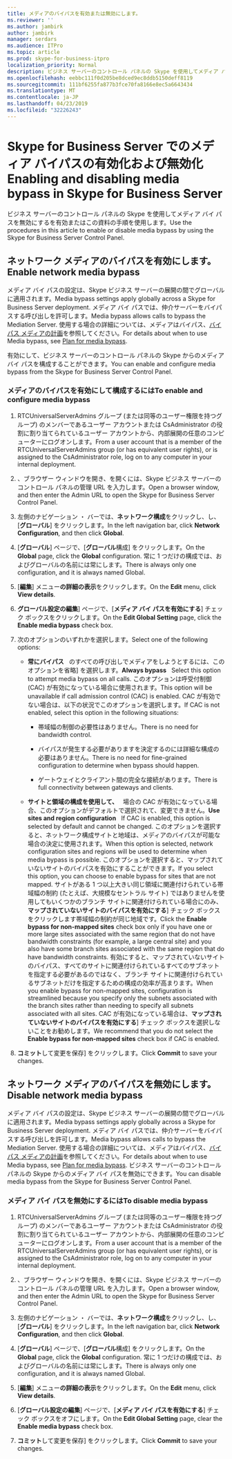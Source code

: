 ```yaml
---
title: メディアのバイパスを有効または無効にします。
ms.reviewer: ''
ms.author: jambirk
author: jambirk
manager: serdars
ms.audience: ITPro
ms.topic: article
ms.prod: skype-for-business-itpro
localization_priority: Normal
description: ビジネス サーバーのコントロール パネルの Skype を使用してメディア バイ パスを無効にするを有効またはこの資料の手順を使用します。
ms.openlocfilehash: eebbc111f0d205be8dced9ec8ddb5150deff8119
ms.sourcegitcommit: 111bf6255fa877b3fce70fa8166e8ec5a6643434
ms.translationtype: MT
ms.contentlocale: ja-JP
ms.lasthandoff: 04/23/2019
ms.locfileid: "32226243"
---
```

# <a name="enabling-and-disabling-media-bypass-in-skype-for-business-server"></a><span data-ttu-id="7ccdf-103">Skype for Business Server でのメディア バイパスの有効化および無効化</span><span class="sxs-lookup"><span data-stu-id="7ccdf-103">Enabling and disabling media bypass in Skype for Business Server</span></span>

<span data-ttu-id="7ccdf-104">ビジネス サーバーのコントロール パネルの Skype を使用してメディア バイ パスを無効にするを有効またはこの資料の手順を使用します。</span><span class="sxs-lookup"><span data-stu-id="7ccdf-104">Use the procedures in this article to enable or disable media bypass by using the Skype for Business Server Control Panel.</span></span>

## <a name="enable-network-media-bypass"></a><span data-ttu-id="7ccdf-105">ネットワーク メディアのバイパスを有効にします。</span><span class="sxs-lookup"><span data-stu-id="7ccdf-105">Enable network media bypass</span></span> 

<span data-ttu-id="7ccdf-106">メディア バイ パスの設定は、Skype ビジネス サーバーの展開の間でグローバルに適用されます。</span><span class="sxs-lookup"><span data-stu-id="7ccdf-106">Media bypass settings apply globally across a Skype for Business Server deployment.</span></span> <span data-ttu-id="7ccdf-107">メディア バイ パスでは、仲介サーバーをバイパスする呼び出しを許可します。</span><span class="sxs-lookup"><span data-stu-id="7ccdf-107">Media bypass allows calls to bypass the Mediation Server.</span></span> <span data-ttu-id="7ccdf-108">使用する場合の詳細については、メディアはバイパス、[バイパス メディアの計画](../../../plan-your-deployment/enterprise-voice-solution/media-bypass.md)を参照してください。</span><span class="sxs-lookup"><span data-stu-id="7ccdf-108">For details about when to use Media bypass, see [Plan for media bypass](../../../plan-your-deployment/enterprise-voice-solution/media-bypass.md).</span></span>

<span data-ttu-id="7ccdf-109">有効にして、ビジネス サーバーのコントロール パネルの Skype からのメディア バイ パスを構成することができます。</span><span class="sxs-lookup"><span data-stu-id="7ccdf-109">You can enable and configure media bypass from the Skype for Business Server Control Panel.</span></span>


### <a name="to-enable-and-configure-media-bypass"></a><span data-ttu-id="7ccdf-110">メディアのバイパスを有効にして構成するには</span><span class="sxs-lookup"><span data-stu-id="7ccdf-110">To enable and configure media bypass</span></span>

1.  <span data-ttu-id="7ccdf-111">RTCUniversalServerAdmins グループ (または同等のユーザー権限を持つグループ) のメンバーであるユーザー アカウントまたは CsAdministrator の役割に割り当てられているユーザー アカウントから、内部展開の任意のコンピューターにログオンします。</span><span class="sxs-lookup"><span data-stu-id="7ccdf-111">From a user account that is a member of the RTCUniversalServerAdmins group (or has equivalent user rights), or is assigned to the CsAdministrator role, log on to any computer in your internal deployment.</span></span>

2.  <span data-ttu-id="7ccdf-112">、ブラウザー ウィンドウを開き、を開くには、Skype ビジネス サーバーのコントロール パネルの管理 URL を入力します。</span><span class="sxs-lookup"><span data-stu-id="7ccdf-112">Open a browser window, and then enter the Admin URL to open the Skype for Business Server Control Panel.</span></span> 

3.  <span data-ttu-id="7ccdf-113">左側のナビゲーション ・ バーでは、**ネットワーク構成**をクリックし、し、[**グローバル**] をクリックします。</span><span class="sxs-lookup"><span data-stu-id="7ccdf-113">In the left navigation bar, click **Network Configuration**, and then click **Global**.</span></span>

4.  <span data-ttu-id="7ccdf-114">[**グローバル**] ページで、[**グローバル**構成] をクリックします。</span><span class="sxs-lookup"><span data-stu-id="7ccdf-114">On the **Global** page, click the **Global** configuration.</span></span> <span data-ttu-id="7ccdf-115">常に 1 つだけの構成では、およびグローバルの名前には常にします。</span><span class="sxs-lookup"><span data-stu-id="7ccdf-115">There is always only one configuration, and it is always named Global.</span></span>

5.  <span data-ttu-id="7ccdf-116">[**編集**] メニュー**の詳細の表示**をクリックします。</span><span class="sxs-lookup"><span data-stu-id="7ccdf-116">On the **Edit** menu, click **View details**.</span></span>

6.  <span data-ttu-id="7ccdf-117">**グローバル設定の編集**] ページで、[**メディア バイ パスを有効にする**] チェック ボックスをクリックします。</span><span class="sxs-lookup"><span data-stu-id="7ccdf-117">On the **Edit Global Setting** page, click the **Enable media bypass** check box.</span></span>

7.  <span data-ttu-id="7ccdf-118">次のオプションのいずれかを選択します。</span><span class="sxs-lookup"><span data-stu-id="7ccdf-118">Select one of the following options:</span></span>
    
      - <span data-ttu-id="7ccdf-119">**常にバイパス**   のすべての呼び出しでメディアをしようとするには、このオプションを省略] を選択します。</span><span class="sxs-lookup"><span data-stu-id="7ccdf-119">**Always bypass**   Select this option to attempt media bypass on all calls.</span></span> <span data-ttu-id="7ccdf-120">このオプションは呼受付制御 (CAC) が有効になっている場合に使用されます。</span><span class="sxs-lookup"><span data-stu-id="7ccdf-120">This option will be unavailable if call admission control (CAC) is enabled.</span></span> <span data-ttu-id="7ccdf-121">CAC が有効でない場合は、以下の状況でこのオプションを選択します。</span><span class="sxs-lookup"><span data-stu-id="7ccdf-121">If CAC is not enabled, select this option in the following situations:</span></span>
        
          - <span data-ttu-id="7ccdf-122">帯域幅の制御の必要性はありません。</span><span class="sxs-lookup"><span data-stu-id="7ccdf-122">There is no need for bandwidth control.</span></span>
        
          - <span data-ttu-id="7ccdf-123">バイパスが発生する必要がありますを決定するのには詳細な構成の必要はありません。</span><span class="sxs-lookup"><span data-stu-id="7ccdf-123">There is no need for fine-grained configuration to determine when bypass should happen.</span></span>
        
          - <span data-ttu-id="7ccdf-124">ゲートウェイとクライアント間の完全な接続があります。</span><span class="sxs-lookup"><span data-stu-id="7ccdf-124">There is full connectivity between gateways and clients.</span></span>
    
      - <span data-ttu-id="7ccdf-125">**サイトと領域の構成を使用して、**   場合の CAC が有効になっている場合、このオプションがデフォルトで選択されて、変更できません。</span><span class="sxs-lookup"><span data-stu-id="7ccdf-125">**Use sites and region configuration**   If CAC is enabled, this option is selected by default and cannot be changed.</span></span> <span data-ttu-id="7ccdf-126">このオプションを選択すると、ネットワーク構成サイトと地域は、メディアのバイパスが可能な場合の決定に使用されます。</span><span class="sxs-lookup"><span data-stu-id="7ccdf-126">When this option is selected, network configuration sites and regions will be used to determine when media bypass is possible.</span></span> <span data-ttu-id="7ccdf-127">このオプションを選択すると、マップされていないサイトのバイパスを有効にすることができます。</span><span class="sxs-lookup"><span data-stu-id="7ccdf-127">If you select this option, you can choose to enable bypass for sites that are not mapped.</span></span> <span data-ttu-id="7ccdf-128">サイトがある 1 つ以上大きい同じ領域に関連付けられている帯域幅の制約 (たとえば、大規模なセントラル サイト) ではありませんを使用してもいくつかのブランチ サイトに関連付けられている場合にのみ、**マップされていないサイトのバイパスを有効にする**] チェック ボックスをクリックします帯域幅の制約が同じ地域です。</span><span class="sxs-lookup"><span data-stu-id="7ccdf-128">Click the **Enable bypass for non-mapped sites** check box only if you have one or more large sites associated with the same region that do not have bandwidth constraints (for example, a large central site) and you also have some branch sites associated with the same region that do have bandwidth constraints.</span></span> <span data-ttu-id="7ccdf-129">有効にすると、マップされていないサイトのバイパス、すべてのサイトに関連付けられているすべてのサブネットを指定する必要があるのではなく、ブランチ サイトに関連付けられているサブネットだけを指定するための構成の効率が高まります。</span><span class="sxs-lookup"><span data-stu-id="7ccdf-129">When you enable bypass for non-mapped sites, configuration is streamlined because you specify only the subnets associated with the branch sites rather than needing to specify all subnets associated with all sites.</span></span> <span data-ttu-id="7ccdf-130">CAC が有効になっている場合は、**マップされていないサイトのバイパスを有効にする**] チェック ボックスを選択しないことをお勧めします。</span><span class="sxs-lookup"><span data-stu-id="7ccdf-130">We recommend that you do not select the **Enable bypass for non-mapped sites** check box if CAC is enabled.</span></span>

8.  <span data-ttu-id="7ccdf-131">**コミット**して変更を保存] をクリックします。</span><span class="sxs-lookup"><span data-stu-id="7ccdf-131">Click **Commit** to save your changes.</span></span>


## <a name="disable-network-media-bypass"></a><span data-ttu-id="7ccdf-132">ネットワーク メディアのバイパスを無効にします。</span><span class="sxs-lookup"><span data-stu-id="7ccdf-132">Disable network media bypass</span></span>

<span data-ttu-id="7ccdf-133">メディア バイ パスの設定は、Skype ビジネス サーバーの展開の間でグローバルに適用されます。</span><span class="sxs-lookup"><span data-stu-id="7ccdf-133">Media bypass settings apply globally across a Skype for Business Server deployment.</span></span> <span data-ttu-id="7ccdf-134">メディア バイ パスでは、仲介サーバーをバイパスする呼び出しを許可します。</span><span class="sxs-lookup"><span data-stu-id="7ccdf-134">Media bypass allows calls to bypass the Mediation Server.</span></span> <span data-ttu-id="7ccdf-135">使用する場合の詳細については、メディアはバイパス、[バイパス メディアの計画](../../../plan-your-deployment/enterprise-voice-solution/media-bypass.md)を参照してください。</span><span class="sxs-lookup"><span data-stu-id="7ccdf-135">For details about when to use Media bypass, see [Plan for media bypass](../../../plan-your-deployment/enterprise-voice-solution/media-bypass.md).</span></span> <span data-ttu-id="7ccdf-136">ビジネス サーバーのコントロール パネルの Skype からのメディア バイ パスを無効にできます。</span><span class="sxs-lookup"><span data-stu-id="7ccdf-136">You can disable media bypass from the Skype for Business Server Control Panel.</span></span> 


### <a name="to-disable-media-bypass"></a><span data-ttu-id="7ccdf-137">メディア バイ パスを無効にするには</span><span class="sxs-lookup"><span data-stu-id="7ccdf-137">To disable media bypass</span></span>

1.  <span data-ttu-id="7ccdf-138">RTCUniversalServerAdmins グループ (または同等のユーザー権限を持つグループ) のメンバーであるユーザー アカウントまたは CsAdministrator の役割に割り当てられているユーザー アカウントから、内部展開の任意のコンピューターにログオンします。</span><span class="sxs-lookup"><span data-stu-id="7ccdf-138">From a user account that is a member of the RTCUniversalServerAdmins group (or has equivalent user rights), or is assigned to the CsAdministrator role, log on to any computer in your internal deployment.</span></span>

2.  <span data-ttu-id="7ccdf-139">、ブラウザー ウィンドウを開き、を開くには、Skype ビジネス サーバーのコントロール パネルの管理 URL を入力します。</span><span class="sxs-lookup"><span data-stu-id="7ccdf-139">Open a browser window, and then enter the Admin URL to open the Skype for Business Server Control Panel.</span></span> 

3.  <span data-ttu-id="7ccdf-140">左側のナビゲーション ・ バーでは、**ネットワーク構成**をクリックし、し、[**グローバル**] をクリックします。</span><span class="sxs-lookup"><span data-stu-id="7ccdf-140">In the left navigation bar, click **Network Configuration**, and then click **Global**.</span></span>

4.  <span data-ttu-id="7ccdf-141">[**グローバル**] ページで、[**グローバル**構成] をクリックします。</span><span class="sxs-lookup"><span data-stu-id="7ccdf-141">On the **Global** page, click the **Global** configuration.</span></span> <span data-ttu-id="7ccdf-142">常に 1 つだけの構成では、およびグローバルの名前には常にします。</span><span class="sxs-lookup"><span data-stu-id="7ccdf-142">There is always only one configuration, and it is always named Global.</span></span>

5.  <span data-ttu-id="7ccdf-143">[**編集**] メニュー**の詳細の表示**をクリックします。</span><span class="sxs-lookup"><span data-stu-id="7ccdf-143">On the **Edit** menu, click **View details**.</span></span>

6.  <span data-ttu-id="7ccdf-144">[**グローバル設定の編集**] ページで、[**メディア バイ パスを有効にする**] チェック ボックスをオフにします。</span><span class="sxs-lookup"><span data-stu-id="7ccdf-144">On the **Edit Global Setting** page, clear the **Enable media bypass** check box.</span></span>

7.  <span data-ttu-id="7ccdf-145">**コミット**して変更を保存] をクリックします。</span><span class="sxs-lookup"><span data-stu-id="7ccdf-145">Click **Commit** to save your changes.</span></span>

  
